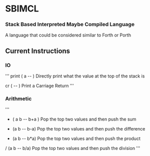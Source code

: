 # SBIMCL
### Stack Based Interpreted Maybe Compiled Language

A language that could be considered similar to Forth or Porth

## Current Instructions

### IO
'''
print ( a -- )
Directly print what the value at the top of the stack is

cr ( -- )
Print a Carriage Return
'''

### Arithmetic
'''
+ ( a b -- b+a )
Pop the top two values and then push the sum

- (a b -- b-a)
Pop the top two values and then push the difference

* (a b -- b*a)
Pop the top two values and then push the product

/ (a b -- b/a)
Pop the top two values and then push the division
'''
